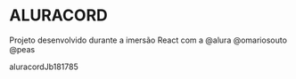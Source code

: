 # ALURACORD

Projeto desenvolvido durante a imersão React com a @alura @omariosouto @peas

aluracordJb181785